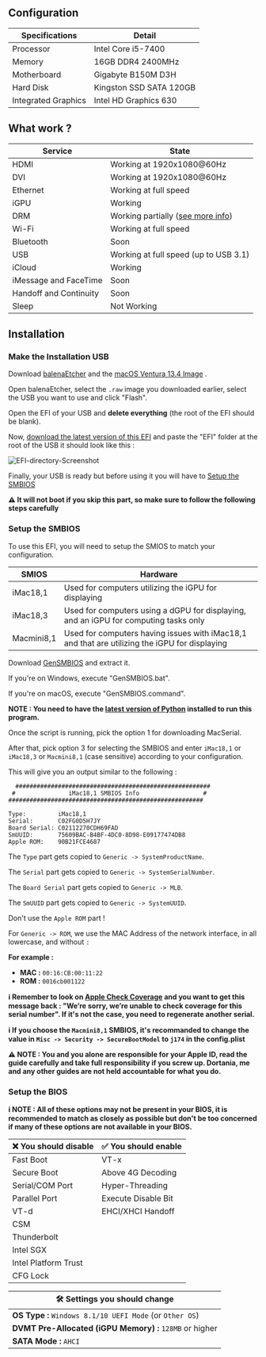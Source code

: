 ## Configuration

| Specifications | Detail |
| -------------- | ------ |
| Processor | Intel Core i5-7400 |
| Memory | 16GB DDR4 2400MHz |
| Motherboard | Gigabyte B150M D3H |
| Hard Disk | Kingston SSD SATA 120GB |
| Integrated Graphics | Intel HD Graphics 630 |

## What work ?

| Service | State |
| ------- | ----- |
| HDMI | Working at 1920x1080@60Hz |
| DVI | Working at 1920x1080@60Hz |
| Ethernet | Working at full speed |
| iGPU | Working |
| DRM | Working partially ([see more info](https://github.com/AurelienAudero/Intel-i5-7400-Hackintosh-EFI/issues/5)) |
| Wi-Fi | Working at full speed |
| Bluetooth | Soon |
| USB | Working at full speed (up to USB 3.1) |
| iCloud | Working |
| iMessage and FaceTime | Soon |
| Handoff and Continuity | Soon |
| Sleep | Not Working |

## Installation

### Make the Installation USB

Download [balenaEtcher](https://www.balena.io/etcher/) and the [macOS Ventura 13.4 Image](https://www.mediafire.com/file/7nwiwc08e1tbsjg/Olarila+Ventura+13.4.raw/file) .

Open balenaEtcher, select the `.raw` image you downloaded earlier, select the USB you want to use and click "Flash".

Open the EFI of your USB and **delete everything** (the root of the EFI should be blank).

Now, [download the latest version of this EFI](https://github.com/AurelienAudero/Intel-i5-7400-Hackintosh-EFI/releases/latest) and paste the "EFI" folder at the root of the USB it should look like this :

![EFI-directory-Screenshot](/Images/EFI-directory-Screenshot.png)

Finally, your USB is ready but before using it you will have to [Setup the SMBIOS](#setup-the-smbios)

**⚠️ It will not boot if you skip this part, so make sure to follow the following steps carefully**

### Setup the SMBIOS

To use this EFI, you will need to setup the SMIOS to match your configuration.

| SMIOS | Hardware |
| ----- | -------- |
| iMac18,1 | Used for computers utilizing the iGPU for displaying |
| iMac18,3 | Used for computers using a dGPU for displaying, and an iGPU for computing tasks only |
| Macmini8,1 | Used for computers having issues with iMac18,1 and that are utilizing the iGPU for displaying |

Download [GenSMBIOS](https://github.com/corpnewt/GenSMBIOS/archive/refs/heads/master.zip) and extract it.

If you're on Windows, execute "GenSMBIOS.bat".

If you're on macOS, execute "GenSMBIOS.command".

**NOTE : You need to have the [latest version of Python](https://www.python.org/downloads/) installed to run this program.**

Once the script is running, pick the option 1 for downloading MacSerial.

After that, pick option 3 for selecting the SMBIOS and enter `iMac18,1` or `iMac18,3` or `Macmini8,1` (case sensitive) according to your configuration.

This will give you an output similar to the following : 

```
  #######################################################
 #               iMac18,1 SMBIOS Info                  #
#######################################################

Type:         iMac18,1
Serial:       C02FG0D5H7JY
Board Serial: C02112270CDH69FAD
SmUUID:       75609BAC-B4BF-4DC0-8D98-E09177474DB8
Apple ROM:    90B21FCE4687
```

The `Type` part gets copied to `Generic -> SystemProductName`.

The `Serial` part gets copied to `Generic -> SystemSerialNumber`.

The `Board Serial` part gets copied to `Generic -> MLB`.

The `SmUUID` part gets copied to `Generic -> SystemUUID`.

Don't use the `Apple ROM` part !

For `Generic -> ROM`, we use the MAC Address of the network interface, in all lowercase, and without `:`

**For example :**
- **MAC :** `00:16:CB:00:11:22`
- **ROM :** `0016cb001122`

**ℹ️ Remember to look on [Apple Check Coverage](https://checkcoverage.apple.com/) and you want to get this message back : "We’re sorry, we’re unable to check coverage for this serial number". If it's not the case, you need to regenerate another serial.**

**ℹ️ If you choose the `Macmini8,1` SMBIOS, it's recommanded to change the value in `Misc -> Security -> SecureBootModel` to `j174` in the config.plist**

**⚠️ NOTE : You and you alone are responsible for your Apple ID, read the guide carefully and take full responsibility if you screw up. Dortania, me and any other guides are not held accountable for what you do.**

### Setup the BIOS
**ℹ️ NOTE : All of these options may not be present in your BIOS, it is recommended to match as closely as possible but don't be too concerned if many of these options are not available in your BIOS.**

| ❌ You should disable | ✅ You should enable |
|-----------------------|----------------------|
| Fast Boot             | VT-x                 |
| Secure Boot           | Above 4G Decoding    |
| Serial/COM Port       | Hyper-Threading      |
| Parallel Port         | Execute Disable Bit  |
| VT-d                  | EHCI/XHCI Handoff    |
| CSM                   |                      |
| Thunderbolt           |                      |
| Intel SGX             |                      |
| Intel Platform Trust  |                      |
| CFG Lock              |                      |

|                🛠️ Settings you should change              |
|-----------------------------------------------------------|
| **OS Type :** `Windows 8.1/10 UEFI Mode` (or `Other OS`)  |
| **DVMT Pre-Allocated (iGPU Memory) :** `128MB` or higher  |
| **SATA Mode :** `AHCI`                                    |